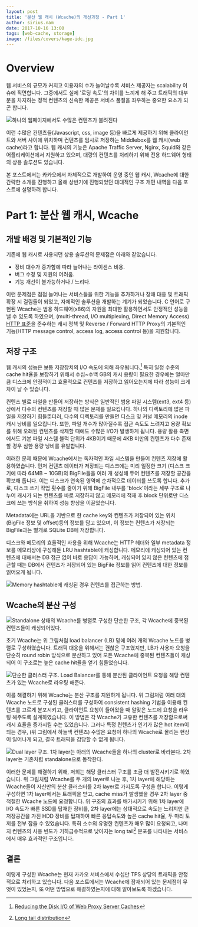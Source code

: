 ```yaml
---
layout: post
title: '분산 웹 캐시 (Wcache)의 개선과정 - Part 1'
author: sirius.nam
date: 2017-10-16 13:00
tags: [web-cache, storage]
image: /files/covers/kage-idc.jpg
---
```


# Overview
웹 서비스의 규모가 커지고 이용자의 수가 늘어날수록 서비스 제공자는 scalability 이슈에 직면합니다. 
그중에서도 실제 '로딩 속도'의 차이를 느끼게 해 주고 트래픽의 대부분을 차지하는 정적 컨텐츠의 신속한 제공은 서비스 품질을 좌우하는 중요한 요소가 되곤 합니다.

![하나의 웹페이지에서도 수많은 컨텐츠가 불려진다](/files/static-contents.png)

이런 수많은 컨텐츠들(Javascript, css, image 등)을 빠르게 제공하기 위해 클라이언트와 서버 사이에 위치하며 컨텐츠를 임시로 저장하는 Middlebox를 웹 캐시(web cache)라고 합니다.
웹 캐시의 기능은 Apache Traffic Server, Nginx, Squid와 같은 어플리케이션에서 지원하고 있으며, 대량의 컨텐츠를 처리하기 위해 전용 하드웨어 형태의 상용 솔루션도 있습니다.

본 포스트에서는 카카오에서 자체적으로 개발하여 운영 중인 웹 캐시, Wcache에 대한 간략한 소개를 진행하고 올해 상반기에 진행되었던 대대적인 구조 개편 내역을 다음 포스트에 설명하려 합니다.

# Part 1: 분산 웹 캐시, Wcache

## 개발 배경 및 기본적인 기능
기존에 웹 캐시로 사용되던 상용 솔루션의 문제점은 아래와 같았습니다.
 
 - 장비 대수가 증가함에 따라 늘어나는 라이센스 비용.
 - 버그 수정 및 지원의 어려움.
 - 기능 개선이 불가능하거나 / 느리다.

이런 문제점은 점점 늘어나는 서비스들을 위한 기능을 추가하거나 장애 대응 및 트래픽 확장 시 걸림돌이 되었고, 자체적인 솔루션을 개발하는 계기가 되었습니다.
C 언어로 구현된 Wcache는 범용 하드웨어(x86)의 자원을 최대한 활용하면서도 안정적인 성능을 낼 수 있도록 하였으며,
(multi-thread, I/O multiplexing, Direct Memory Access) 
[HTTP 표준](https://tools.ietf.org/html/rfc2616)을 준수하는 캐시 정책 및 
Reverse / Forward HTTP Proxy의 기본적인 기능(HTTP message control, access log, access control 등)을 지원합니다.

## 저장 구조
웹 캐시의 성능은 보통 저장장치의 I/O 속도에 의해 좌우됩니다.[^1] 특히 일정 수준의 cache hit율을 보장하기 위해서 수십~수백 GB의 캐시 용량이 필요한 경우에는 얼마만큼 디스크에 안정적이고 효율적으로 컨텐츠를 저장하고 읽어오는지에 따라 성능이 크게 차이 날 수 있습니다.

컨텐츠 별로 파일을 만들어 저장하는 방식은 일반적인 범용 파일 시스템(ext3, ext4 등)상에서 다수의 컨텐츠를 저장할 때 많은 문제를 일으킵니다. 하나의 디렉토리에 많은 파일을 저장하기 힘들뿐더러, 다수의 디렉토리를 만들면 디스크 및 커널 메모리의 inode 캐시 낭비를 일으킵니다. 또한, 파일 개수가 많아질수록 접근 속도도 느려지고 용량 확보를 위해 오래된 컨텐츠를 삭제할 때에도 수많은 I/O가 발생하게 됩니다. 용량 활용 측면에서도 기본 파일 시스템 블럭 단위가 4KB이기 때문에 4KB 미만의 컨텐츠가 다수 존재할 경우 심한 용량 낭비를 유발합니다.

이러한 문제 때문에 Wcache에서는 독자적인 파일 시스템을 만들어 컨텐츠 저장에 활용하였습니다. 먼저 컨텐츠 데이터가 저장되는 디스크에는 미리 일정한 크기 (디스크 크기에 따라 64MB ~ 10GB)의 BigFile들을 여러 개 생성해 두어 컨텐츠를 저장할 공간을 확보해 둡니다. 이는 디스크가 연속된 영역에 순차적으로 데이터를 쓰도록 합니다.
추가로, 디스크 쓰기 작업 횟수를 줄이기 위해 BigFile 내부를 'block'이라는 세부 구조로 나누어 캐시가 되는 컨텐츠를 바로 저장하지 않고 메모리에 적재 후 block 단위로만 디스크에 쓰는 방식을 취하여 성능 향상을 이끌었습니다.

Metadata에는 URL을 기반으로 한 cache key와 컨텐츠가 저장되어 있는 위치 (BigFile 정보 및 offset)등의 정보를 담고 있으며, 이 정보는 컨텐츠가 저장되는 BigFile과는 별개로 SQLite DB에 저장합니다.
 
디스크와 메모리의 효율적인 사용을 위해 Wcache는 HTTP 헤더와 일부 metadata 정보를 메모리상에 구성해둔 LRU hashtable에 캐싱합니다.
메모리에 캐싱되어 있는 컨텐츠에 대해서는 DB 접근 없이 바로 응답이 가능하며, 캐싱되어 있지 않은 컨텐츠에 접근할 때는 DB에서 컨텐츠가 저장되어 있는 BigFile 정보를 읽어 컨텐츠에 대한 정보를 읽어오게 됩니다.
 
![Memory hashtable에 캐싱된 경우 컨텐츠를 접근하는 방법.](/files/wcache-structure.png)

## Wcache의 분산 구성
![Standalone 상태의 Wcache를 병렬로 구성한 단순한 구조, 각 Wcache에 중복된 컨텐츠들이 캐싱되어있다.](/files/wcache-standalone.png)

초기 Wcache는 위 그림처럼 load balancer (LB) 밑에 여러 개의 Wcache 노드를 병렬로 구성하였습니다. 트래픽 대응을 위해서는 괜찮은 구조였지만, LB가 사용자 요청을 단순히 round robin 방식으로 분산하고 있어 모든 Wcache에 중복된 컨텐츠들이 캐싱되어 이 구조로는 높은 cache hit율을 얻기 힘들었습니다.

![단순한 클러스터 구조. Load Balancer를 통해 분산된 클라이언트 요청을 해당 컨텐츠가 있는 Wcache로 라우팅 해준다.](/files/wcache-cluster.png)

이를 해결하기 위해 Wcache는 분산 구조를 지원하게 됩니다. 위 그림처럼 여러 대의 Wcache 노드로 구성된 클러스터를 구성하여 consistent hashing 기법을 이용해 컨텐츠를 고르게 분포시키고, 클라이언트 요청이 들어왔을 때 알맞은 노드에 요청을 라우팅 해주도록 설계하였습니다.
이 방법은 각 Wcache가 고유한 컨텐츠를 저장함으로써 캐시 효율을 증가시킬 수는 있었습니다. 그러나 특정 컨텐츠가 인기가 많은 hot item이 되는 경우, (위 그림에서 하늘색 컨텐츠) 수많은 요청이 하나의 Wcache로 몰리는 현상이 일어나게 되고, 결국 트래픽을 감당할 수 없게 됩니다.

![Dual layer 구조. 1차 layer는 아래의 Wcache들을 하나의 cluster로 바라본다. 2차 layer는 기존처럼 standalone으로 동작한다.](/files/wcache-dual-layer.png)

이러한 문제를 해결하기 위해, 저희는 해당 클러스터 구조를 조금 더 발전시키기로 하였습니다. 위 그림처럼 Wcache를 두 개의 layer로 나눈 후, 1차 layer에 해당하는 Wcache들이 자신만의 분산 클러스터를 2차 layer로 가지도록 구성을 합니다. 이렇게 구성하면 1차 layer에서는 트래픽을 받고, cache miss가 발생했을 경우 2차 layer 중 적절한 Wcache 노드에 요청합니다.
위 구조의 효과를 배가시키기 위해 1차 layer에 I/O 속도가 빠른 SSD를 탑재한 장비를, 2차 layer에는 상대적으로 속도는 느리지만 큰 저장공간을 가진 HDD 장비를 탑재하여 빠른 응답속도와 높은 cache hit율, 두 마리 토끼를 전부 잡을 수 있었습니다.
특히 소수의 유명한 컨텐츠가 매우 많이 요청되고, 나머지 컨텐츠의 사용 빈도가 기하급수적으로 낮아지는 long tail[^2] 분포를 나타내는 서비스에서 매우 효과적인 구조입니다.

## 결론
이렇게 구성한 Wcache는 현재 카카오 서비스에서 수십만 TPS 상당의 트래픽을 안정적으로 처리하고 있습니다. 다음 포스트에서는 Wcache에 잠재되어 있는 문제점이 무엇이 있었는지, 또 어떤 방법으로 해결하였는지에 대해 알아보도록 하겠습니다.

[^1]: [Reducing the Disk I/O of Web Proxy Server Caches](https://www.usenix.org/legacy/event/usenix99/full_papers/maltzahn/maltzahn.pdf)
[^2]: [Long tail distribution](https://en.wikipedia.org/wiki/Long_tail)